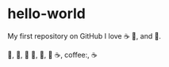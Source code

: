 # hello-world
My first repository on GitHub
I love :coffee: :pizza:, and :dancer:.

:dancer:, :dancer:, :dancer:
:pizza:, :pizza:, :pizza:
:coffee:, coffee:, :coffee:

